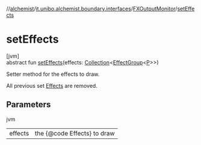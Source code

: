 //[alchemist](../../../index.md)/[it.unibo.alchemist.boundary.interfaces](../index.md)/[FXOutputMonitor](index.md)/[setEffects](set-effects.md)

# setEffects

[jvm]\
abstract fun [setEffects](set-effects.md)(effects: [Collection](https://docs.oracle.com/javase/8/docs/api/java/util/Collection.html)<[EffectGroup](../../it.unibo.alchemist.boundary.gui.effects/-effect-group/index.md)<[P](../../it.unibo.alchemist.boundary.gui.effects.json/-effect-group-adapter/index.md)>>)

Setter method for the effects to draw. 

 All previous set [Effects](../../it.unibo.alchemist.boundary.gui.effects/-effect-f-x/index.md) are removed.

## Parameters

jvm

| | |
|---|---|
| effects | the {@code Effects} to draw |
